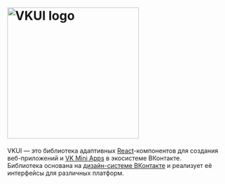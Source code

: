 <h1>
  <a href="https://vkcom.github.io/VKUI/" target="_blank" ><img src="./static/vkui_logo.png" width="300" alt="VKUI logo" class="logo"></a>
</h1>
<p>
VKUI — это библиотека адаптивных <a href="https://reactjs.org/" target="_blank">React</a>-компонентов для создания веб-приложений и <a href="https://vk.com/dev/vk_apps_docs" target="_blank">VK Mini Apps</a> в экосистеме ВКонтакте.<br>
Библиотека основана на <a href="https://www.figma.com/@vk" target="_blank">дизайн-системе ВКонтакте</a> и реализует её интерфейсы для различных платформ.
</p>
